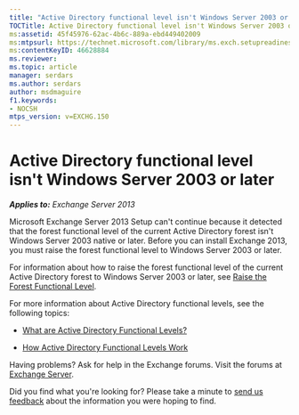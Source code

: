 ```yaml
---
title: "Active Directory functional level isn't Windows Server 2003 or later"
TOCTitle: Active Directory functional level isn't Windows Server 2003 or later
ms:assetid: 45f45976-62ac-4b6c-889a-ebd449402009
ms:mtpsurl: https://technet.microsoft.com/library/ms.exch.setupreadiness.forestlevelnotwin2003native(v=EXCHG.150)
ms:contentKeyID: 46628884
ms.reviewer:
ms.topic: article 
manager: serdars
ms.author: serdars
author: msdmaguire
f1.keywords:
- NOCSH
mtps_version: v=EXCHG.150
---
```


# Active Directory functional level isn't Windows Server 2003 or later

_**Applies to:** Exchange Server 2013_

Microsoft Exchange Server 2013 Setup can't continue because it detected that the forest functional level of the current Active Directory forest isn't Windows Server 2003 native or later. Before you can install Exchange 2013, you must raise the forest functional level to Windows Server 2003 or later.

For information about how to raise the forest functional level of the current Active Directory forest to Windows Server 2003 or later, see [Raise the Forest Functional Level](/previous-versions/windows/it-pro/windows-server-2008-R2-and-2008/cc730985(v=ws.11)).

For more information about Active Directory functional levels, see the following topics:

- [What are Active Directory Functional Levels?](/previous-versions/windows/it-pro/windows-server-2003/cc787290(v=ws.10))

- [How Active Directory Functional Levels Work](/previous-versions/windows/it-pro/windows-server-2003/cc739548(v=ws.10))

Having problems? Ask for help in the Exchange forums. Visit the forums at [Exchange Server](https://social.technet.microsoft.com/forums/office/home?category=exchangeserver).

Did you find what you're looking for? Please take a minute to [send us feedback](mailto:exsetuphelpfeedback@microsoft.com?subject=exchange%202013%20setup%20help%20feedback) about the information you were hoping to find.